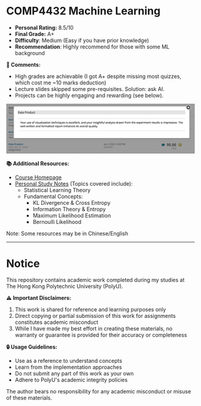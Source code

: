 # COMP4432 Machine Learning

- **Personal Rating:** 8.5/10
- **Final Grade:** A+
- **Difficulty**: Medium (Easy if you have prior knowledge)
- **Recommendation**: Highly recommend for those with some ML background

**💭 Comments:**
- High grades are achievable (I got A+ despite missing most quizzes, which cost me ~10 marks deduction)
- Lecture slides skipped some pre-requisites. Solution: ask AI.
- Projects can be highly engaging and rewarding (see below).

![image](TA-comment.jpg)

**📚 Additional Resources:**
- [Course Homepage](https://www4.comp.polyu.edu.hk/~cskchung/COMP4432/)
- [Personal Study Notes](https://wangyq.notion.site/machine-learning-notes) (Topics covered include):
  - Statistical Learning Theory 
  - Fundamental Concepts:
    - KL Divergence & Cross Entropy
    - Information Theory & Entropy
    - Maximum Likelihood Estimation
    - Bernoulli Likelihood

Note: Some resources may be in Chinese/English

---

# Notice

This repository contains academic work completed during my studies at The Hong Kong Polytechnic University (PolyU). 

**⚠️ Important Disclaimers:**
1. This work is shared for reference and learning purposes only
2. Direct copying or partial submission of this work for assignments constitutes academic misconduct
3. While I have made my best effort in creating these materials, no warranty or guarantee is provided for their accuracy or completeness

**🔒 Usage Guidelines:**
- Use as a reference to understand concepts
- Learn from the implementation approaches
- Do not submit any part of this work as your own
- Adhere to PolyU's academic integrity policies

The author bears no responsibility for any academic misconduct or misuse of these materials.
